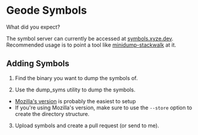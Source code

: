 # Geode Symbols

What did you expect? 

The symbol server can currently be accessed at [symbols.xyze.dev](https://symbols.xyze.dev/). Recommended usage is to point a tool like [minidump-stackwalk](https://crates.io/crates/minidump-stackwalk) at it.

## Adding Symbols

1. Find the binary you want to dump the symbols of.

2. Use the dump_syms utility to dump the symbols.
  - [Mozilla's version](https://github.com/mozilla/dump_syms) is probably the easiest to setup
  - If you're using Mozilla's version, make sure to use the `--store` option to create the directory structure.

3. Upload symbols and create a pull request (or send to me).
